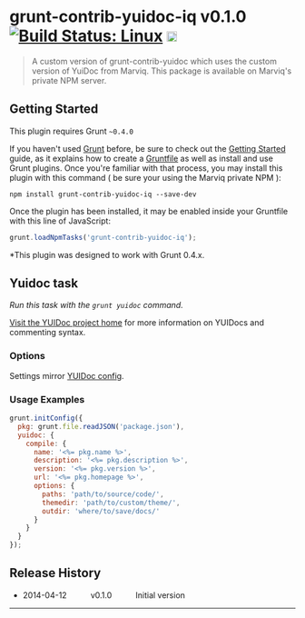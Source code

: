 # grunt-contrib-yuidoc-iq v0.1.0 [![Build Status: Linux](https://travis-ci.org/gruntjs/grunt-contrib-yuidoc.png?branch=master)](https://travis-ci.org/gruntjs/grunt-contrib-yuidoc) <a href="https://ci.appveyor.com/project/gruntjs/grunt-contrib-yuidoc"><img src="https://ci.appveyor.com/api/projects/status/ndcpmex6s8yn9er6/branch/master" alt="Build Status: Windows" height="18" /></a>

> A custom version of grunt-contrib-yuidoc which uses the custom version of YuiDoc from Marviq. This package is
available on Marviq's private NPM server.



## Getting Started
This plugin requires Grunt `~0.4.0`

If you haven't used [Grunt](http://gruntjs.com/) before, be sure to check out the [Getting Started](http://gruntjs.com/getting-started) guide, as it explains how to create a [Gruntfile](http://gruntjs.com/sample-gruntfile) as well as install and use Grunt plugins. Once you're familiar with that process, you may install this plugin with this command ( be sure your using the Marviq private NPM ):

```shell
npm install grunt-contrib-yuidoc-iq --save-dev
```

Once the plugin has been installed, it may be enabled inside your Gruntfile with this line of JavaScript:

```js
grunt.loadNpmTasks('grunt-contrib-yuidoc-iq');
```

*This plugin was designed to work with Grunt 0.4.x.

## Yuidoc task
_Run this task with the `grunt yuidoc` command._

[Visit the YUIDoc project home](http://yui.github.io/yuidoc/) for more information on YUIDocs and commenting syntax.
### Options

Settings mirror [YUIDoc config](http://yui.github.io/yuidoc/args/index.html).
### Usage Examples

```js
grunt.initConfig({
  pkg: grunt.file.readJSON('package.json'),
  yuidoc: {
    compile: {
      name: '<%= pkg.name %>',
      description: '<%= pkg.description %>',
      version: '<%= pkg.version %>',
      url: '<%= pkg.homepage %>',
      options: {
        paths: 'path/to/source/code/',
        themedir: 'path/to/custom/theme/',
        outdir: 'where/to/save/docs/'
      }
    }
  }
});
```


## Release History

 * 2014-04-12   v0.1.0   Initial version

---


